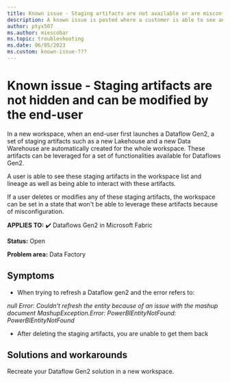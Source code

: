 ```yaml
---
title: Known issue - Staging artifacts are not available or are misconfigured
description: A known issue is posted where a customer is able to see and interact with Staging artifacts such as the Staging Lakehouse and Warehouse
author: ptyx507
ms.author: miescobar
ms.topic: troubleshooting  
ms.date: 06/05/2023
ms.custom: known-issue-???
---
```


# Known issue - Staging artifacts are not hidden and can be modified by the end-user

In a new workspace, when an end-user first launches a Dataflow Gen2, a set of staging artifacts such as a new Lakehouse and a new Data Warehouse are automatically created for the whole workspace. These artifacts can be leveraged for a set of functionalities available for Dataflows Gen2.

A user is able to see these staging artifacts in the workspace list and lineage as well as being able to interact with these artifacts.

If a user deletes or modifies any of these staging artifacts, the workspace can be set in a state that won't be able to leverage these artifacts because of misconfiguration.

**APPLIES TO:** ✔️ Dataflows Gen2 in Microsoft Fabric

**Status:** Open

**Problem area:** Data Factory

## Symptoms

* When trying to refresh a Dataflow gen2 and the error refers to:

*null Error: Couldn't refresh the entity because of an issue with the mashup document MashupException.Error: PowerBIEntityNotFound: PowerBIEntityNotFound*

* After deleting the staging artifacts, you are unable to get them back

## Solutions and workarounds

Recreate your Dataflow Gen2 solution in a new workspace.
